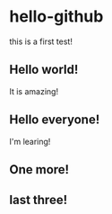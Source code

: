 # hello-github
this is a first test!
## Hello world!
It is amazing!
## Hello everyone!
I'm learing!
## One more!
## last three!
